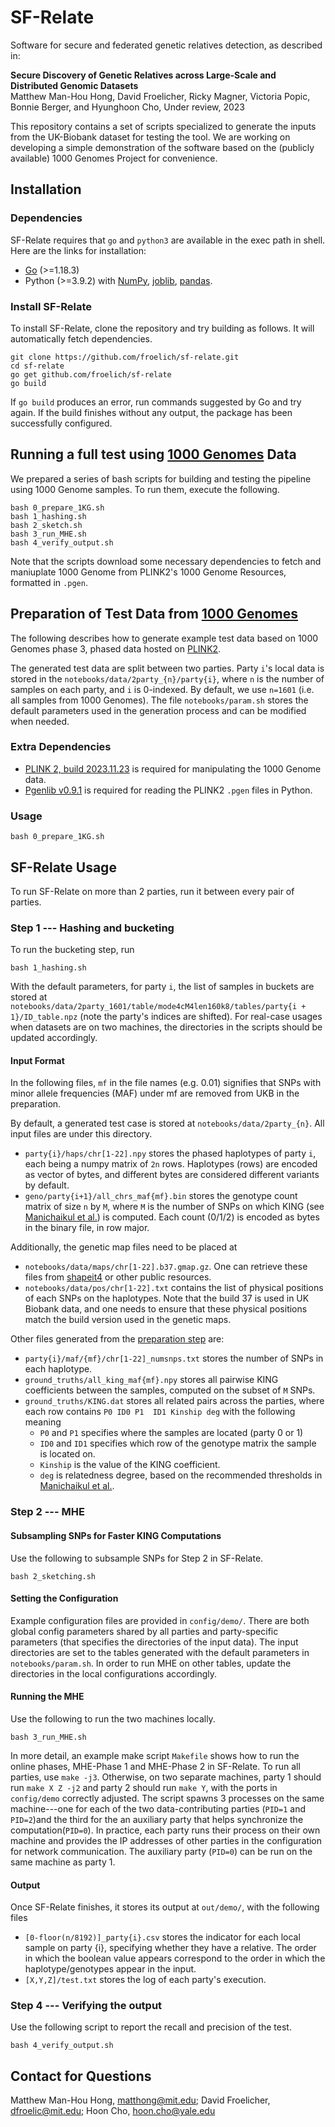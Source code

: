 # SF-Relate

Software for secure and federated genetic relatives detection, as described in:

**Secure Discovery of Genetic Relatives across Large-Scale and Distributed Genomic Datasets**\
Matthew Man-Hou Hong, David Froelicher, Ricky Magner, Victoria Popic, Bonnie Berger, and Hyunghoon Cho,
Under review, 2023

This repository contains a set of scripts specialized to generate the inputs from the UK-Biobank dataset for testing the tool.
We are working on developing a simple demonstration of the software based on the (publicly available) 1000 Genomes Project for convenience.

## Installation

### Dependencies

SF-Relate requires that `go` and `python3` are available in the exec path in shell. Here are the links for installation:

- [Go](https://go.dev/doc/install) (>=1.18.3)
- Python (>=3.9.2) with [NumPy](https://numpy.org/install/), [joblib](https://joblib.readthedocs.io/en/stable/), [pandas](https://pandas.pydata.org/).

### Install SF-Relate

To install SF-Relate, clone the repository and try building as follows. It will automatically fetch dependencies.
```
git clone https://github.com/froelich/sf-relate.git
cd sf-relate
go get github.com/froelich/sf-relate
go build
```

If `go build` produces an error, run commands suggested by Go and try again. If the build
finishes without any output, the package has been successfully configured.

## Running a full test using [1000 Genomes](https://pubmed.ncbi.nlm.nih.gov/36055201/) Data
We prepared a series of bash scripts for building and testing the pipeline using 1000 Genome samples.
To run them, execute the following.
```
bash 0_prepare_1KG.sh
bash 1_hashing.sh
bash 2_sketch.sh
bash 3_run_MHE.sh
bash 4_verify_output.sh
```
Note that the scripts download some necessary dependencies to fetch and maniuplate 1000 Genome from PLINK2's 1000 Genome Resources, formatted in `.pgen`.

## Preparation of Test Data from [1000 Genomes](https://pubmed.ncbi.nlm.nih.gov/36055201/)
The following describes how to generate example test data based on 1000 Genomes phase 3, phased data hosted on [PLINK2](https://www.cog-genomics.org/plink/2.0/resources#phase3_1kg).

The generated test data are split between two parties. Party `i`'s local data is stored in
the `notebooks/data/2party_{n}/party{i}`,
where `n` is the number of samples on each party, and `i` is 0-indexed.
By default, we use `n=1601` (i.e. all samples from 1000 Genomes).
The file `notebooks/param.sh` stores the default parameters used in the generation process and can be modified when needed.

### Extra Dependencies 
- [PLINK 2, build 2023.11.23](https://www.cog-genomics.org/plink/2.0/) is required for manipulating the 1000 Genome data.
- [Pgenlib v0.9.1](https://pypi.org/project/Pgenlib/) is required for reading the PLINK2 `.pgen` files in Python.

### Usage
```
bash 0_prepare_1KG.sh
```

## SF-Relate Usage
To run SF-Relate on more than 2 parties, run it between every pair of parties.

### Step 1 --- Hashing and bucketing
To run the bucketing step, run
```
bash 1_hashing.sh
```
With the default parameters, for party `i`, the list of samples in buckets are stored at `notebooks/data/2party_1601/table/mode4cM4len160k8/tables/party{i + 1}/ID_table.npz` (note the party's indices are shifted).
For real-case usages when datasets are on two machines, the directories in the scripts should be updated accordingly.

#### Input Format
In the following files, `mf` in the file names (e.g. 0.01) signifies that SNPs with minor allele frequencies (MAF) under mf are removed from UKB in the preparation.

By default, a generated test case is stored at `notebooks/data/2party_{n}`. All input files are under this directory.
- `party{i}/haps/chr[1-22].npy` stores the phased haplotypes of party `i`, each being a numpy matrix of `2n` rows. 
Haplotypes (rows) are encoded as vector of bytes, and different bytes are considered different variants by default.
- `geno/party{i+1}/all_chrs_maf{mf}.bin` stores the genotype count matrix of size `n` by `M`, where `M` is the number of SNPs on which KING (see [Manichaikul et al.](https://www.ncbi.nlm.nih.gov/pmc/articles/PMC3025716/)) is computed. Each count (0/1/2) is encoded as bytes in the binary file, in row major. 

Additionally, the genetic map files need to be placed at
- `notebooks/data/maps/chr[1-22].b37.gmap.gz`. One can retrieve these files from [shapeit4](https://github.com/odelaneau/shapeit4/tree/master/maps) or other public resources.
- `notebooks/data/pos/chr[1-22].txt` contains the list of physical positions of each SNPs on the haplotypes.
Note that the build 37 is used in UK Biobank data, and one needs to ensure that these physical positions match the build version used in the genetic maps.

Other files generated from the [preparation step](#preparation-of-test-data-from-1000-genomes) are:
- `party{i}/maf/{mf}/chr[1-22]_numsnps.txt` stores the number of SNPs in each haplotype.
- `ground_truths/all_king_maf{mf}.npy` stores all pairwise KING coefficients between the samples, computed on the subset of `M` SNPs.
- `ground_truths/KING.dat` stores all related pairs across the parties, where each row contains `P0	ID0	P1	ID1	Kinship	deg` with the following meaning
    - `P0` and `P1` specifies where the samples are located (party 0 or 1)
    - `ID0` and `ID1` specifies which row of the genotype matrix the sample is located on.
    - `Kinship` is the value of the KING coefficient.
    - `deg` is relatedness degree, based on the recommended thresholds in [Manichaikul et al.](https://www.ncbi.nlm.nih.gov/pmc/articles/PMC3025716/).

### Step 2 --- MHE
#### Subsampling SNPs for Faster KING Computations
Use the following to subsample SNPs for Step 2 in SF-Relate.
```
bash 2_sketching.sh
```

#### Setting the Configuration

Example configuration files are provided in `config/demo/`. 
There are both global config parameters shared by all parties and party-specific parameters (that specifies the directories of the input data).
The input directories are set to the tables generated with the default parameters in `notebooks/param.sh`.
In order to run MHE on other tables, update the directories in the local configurations accordingly.

#### Running the MHE 
Use the following to run the two machines locally.
```
bash 3_run_MHE.sh
```

In more detail, an example make script `Makefile` shows how to run the online phases, MHE-Phase 1 and MHE-Phase 2 in SF-Relate.
To run all parties, use `make -j3`.
Otherwise, on two separate machines, party 1 should run `make X Z -j2` and party 2 should run `make Y`, with the ports in `config/demo` correctly adjusted.
The script spawns 3 processes on the same machine---one for each of the two data-contributing parties (`PID=1` and `PID=2`)and the third for the an auxiliary party that helps synchronize the computation(`PID=0`). 
In practice, each party runs their process on their own machine and provides the IP addresses of other parties in the configuration for network communication. The auxiliary party (`PID=0`) can be run on the same machine as party 1.

#### Output
Once SF-Relate finishes, it stores its output at `out/demo/`, with the following files
- `[0-floor(n/8192)]_party{i}.csv` stores the indicator for each local sample on party {i}, specifying whether they have a relative. The order in which the boolean value appears correspond to the order in which the haplotype/genotypes appear in the input.
- `[X,Y,Z]/test.txt` stores the log of each party's execution.

### Step 4 --- Verifying the output
Use the following script to report the recall and precision of the test.
```
bash 4_verify_output.sh
```

## Contact for Questions
Matthew Man-Hou Hong, matthong@mit.edu; 
David Froelicher, dfroelic@mit.edu; 
Hoon Cho, hoon.cho@yale.edu
